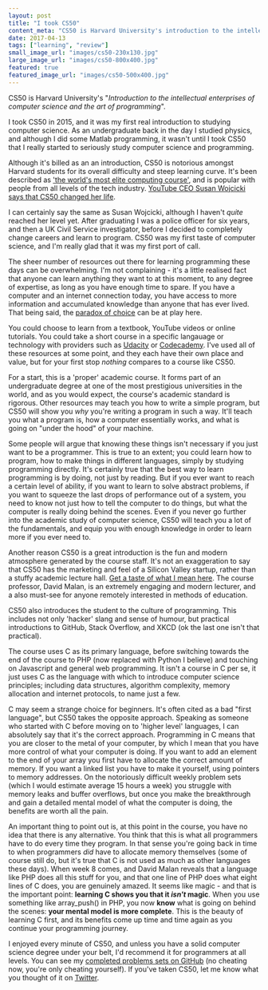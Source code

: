 ```yaml
---
layout: post
title: "I took CS50"
content_meta: "CS50 is Harvard University's introduction to the intellectual enterprises of computer science and the art of programming. Andy Davies explains why it's an essential first step for people learning to code."
date: 2017-04-13
tags: ["learning", "review"]
small_image_url: "images/cs50-230x130.jpg"
large_image_url: "images/cs50-800x400.jpg"
featured: true
featured_image_url: "images/cs50-500x400.jpg"
---
```



CS50 is Harvard University's "*Introduction to the intellectual enterprises of computer science and the art of programming*".

I took CS50 in 2015, and it was my first real introduction to studying computer science. As an undergraduate back in the day I studied physics, and although I did some Matlab programming, it wasn't until I took CS50 that I really started to seriously study computer science and programming.

Although it's billed as an an introduction, CS50 is notorious amongst Harvard students for its overall difficulty and steep learning curve. It's been described as ['the world's most elite computing course'](http://www.alphr.com/business/1004174/cs50-inside-the-worlds-most-elite-computing-course), and is popular with people from all levels of the tech industry. [YouTube CEO Susan Wojcicki says that CS50 changed her life](https://www.youtube.com/watch?v=y1121-De4o4).

I can certainly say the same as Susan Wojcicki, although I haven't *quite* reached her level yet. After graduating I was a police officer for six years, and then a UK Civil Service investigator, before I decided to completely change careers and learn to program. CS50 was my first taste of computer science, and I'm really glad that it was my first port of call.

The sheer number of resources out there for learning programming these days can be overwhelming. I'm not complaining - it's a little realised fact that anyone can learn anything they want to at this moment, to any degree of expertise, as long as you have enough time to spare. If you have a computer and an internet connection today, you have access to more information and accumulated knowledge than anyone that has ever lived. That being said, the [paradox of choice](https://en.wikipedia.org/wiki/The_Paradox_of_Choice) can be at play here.

You could choose to learn from a textbook, YouTube videos or online tutorials. You could take a short course in a specific langauage or technology with providers such as [Udacity](https://www.udacity.com/) or [Codecademy](https://www.codecademy.com/). I've used all of these resources at some point, and they each have their own place and value, but for your first stop *nothing* compares to a course like CS50.

For a start, this is a 'proper' academic course. It forms part of an undergraduate degree at one of the most prestigious universities in the world, and as you would expect, the course's academic standard is rigorous. Other resources may teach you how to write a simple program, but CS50 will show you *why* you're writing a program in such a way. It'll teach you what a program is, how a computer essentially works, and what is going on "under the hood" of your machine.

Some people will argue that knowing these things isn't necessary if you just want to be a programmer. This is true to an extent; you could learn how to program, how to make things in different languages, simply by studying programming directly. It's certainly true that the best way to learn programming is by doing, not just by reading. But if you ever want to reach a certain level of ability, if you want to learn to solve abstract problems, if you want to squeeze the last drops of performance out of a system, you need to know not just how to tell the computer to do things, but what the computer is really doing behind the scenes. Even if you never go further into the academic study of computer science, CS50 will teach you a lot of the fundamentals, and equip you with enough knowledge in order to learn more if you ever need to.

Another reason CS50 is a great introduction is the fun and modern atmosphere generated by the course staff. It's not an exaggeration to say that CS50 has the marketing and feel of a Silicon Valley startup, rather than a stuffy academic lecture hall. [Get a taste of what I mean here](https://www.youtube.com/watch?v=bQtE1Fn8tTA). The course professor, David Malan, is an extremely engaging and modern lecturer, and a also must-see for anyone remotely interested in methods of education. 

CS50 also introduces the student to the culture of programming. This includes not only 'hacker' slang and sense of humour, but practical introductions to GitHub, Stack Overflow, and XKCD (ok the last one isn't that practical).

The course uses C as its primary language, before switching towards the end of the course to PHP (now replaced with Python I believe) and touching on Javascript and general web programming. It isn't a course in C per se, it just uses C as the language with which to introduce computer science principles; including data structures, algorithm complexity, memory allocation and internet protocols, to name just a few. 

C may seem a strange choice for beginners. It's often cited as a bad "first language", but CS50 takes the opposite approach. Speaking as someone who started with C before moving on to 'higher level' languages, I can absolutely say that it's the correct approach. Programming in C means that you are closer to the metal of your computer, by which I mean that you have more control of what your computer is doing. If you want to add an element to the end of your array you first have to allocate the correct amount of memory. If you want a linked list you have to make it yourself, using pointers to memory addresses. On the notoriously difficult weekly problem sets (which I would estimate average 15 hours a week) you struggle with memory leaks and buffer overflows, but once you make the breakthrough and gain a detailed mental model of what the computer is doing, the benefits are worth all the pain.

An important thing to point out is, at this point in the course, you have no idea that there is any alternative. You think that this is what all programmers have to do every time they program. In that sense you're going back in time to when programmers *did* have to allocate memory themselves (some of course still do, but it's true that C is not used as much as other languages these days). When week 8 comes, and David Malan reveals that a language like PHP does all this stuff for you, and that one line of PHP does what eight lines of C does, you are genuinely amazed. It seems like magic - and that is the important point: **learning C shows you that it *isn't* magic**. When you use something like array_push() in PHP, you now **know** what is going on behind the scenes: **your mental model is more complete**. This is the beauty of learning C first, and its benefits come up time and time again as you continue your programming journey.

I enjoyed every minute of CS50, and unless you have a solid computer science degree under your belt, I'd recommend it for programmers at all levels. You can see my [completed problems sets on GitHub](https://github.com/andavies/CS50) (no cheating now, you're only cheating yourself). If you've taken CS50, let me know what you thought of it on [Twitter](https://twitter.com/1andydavies1).  

